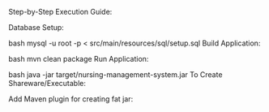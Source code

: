 Step-by-Step Execution Guide:

Database Setup:

bash
mysql -u root -p < src/main/resources/sql/setup.sql
Build Application:

bash
mvn clean package
Run Application:

bash
java -jar target/nursing-management-system.jar
To Create Shareware/Executable:

Add Maven plugin for creating fat jar: